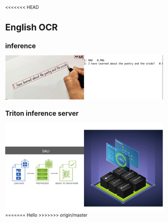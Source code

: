 <<<<<<< HEAD
<h1>English OCR</h1>
<h2>inference</h2>
<img src="assets/result.jpg" alt="">

<h2>Triton inference server</h2>
<img src="assets/dalitriton.jpg" alt="">
=======
Hello
>>>>>>> origin/master
